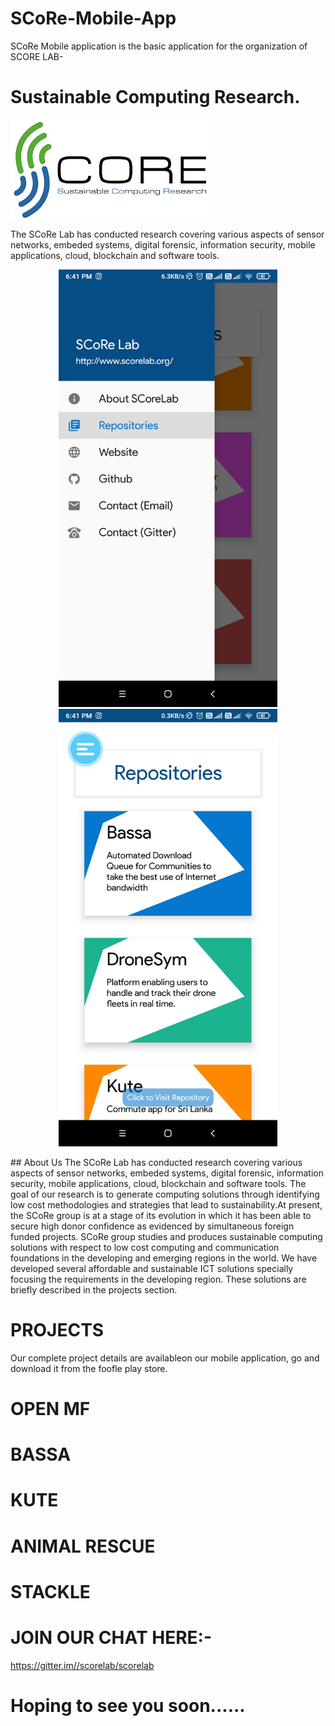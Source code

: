 # SCoRe-Mobile-App
SCoRe Mobile application is the basic application for the organization of SCORE LAB-
# Sustainable Computing Research.
![LOGO](https://github.com/dhawankrish654/SCoRe-Mobile-App/blob/master/download.png)

The SCoRe Lab has conducted research covering various aspects of sensor networks, embeded systems, digital forensic, information security, mobile applications, cloud, blockchain and software tools.
<p align="center">
  <img src="https://github.com/dhawankrish654/SCoRe-Mobile-App/blob/master/Screenshot_2020-10-04-18-41-22-833_org.scorelab.scorelab.jpg" width="350" title="hover text">
  <img src="https://github.com/dhawankrish654/SCoRe-Mobile-App/blob/master/Screenshot_2020-10-04-18-41-15-530_org.scorelab.scorelab.jpg" width="350" alt="accessibility text">
</p>
##  About Us
The SCoRe Lab has conducted research covering various aspects of sensor networks, embeded systems, digital forensic, information security, mobile applications, cloud, blockchain and software tools. The goal of our research is to generate computing solutions through identifying low cost methodologies and strategies that lead to sustainability.At present, the SCoRe group is at a stage of its evolution in which it has been able to secure high donor confidence as evidenced by simultaneous foreign funded projects. SCoRe group studies and produces sustainable computing solutions with respect to low cost computing and communication foundations in the developing and emerging regions in the world. We have developed several affordable and sustainable ICT solutions specially focusing the requirements in the developing region. These solutions are briefly described in the projects section.

# PROJECTS
Our complete project details are availableon our mobile application, go and download it from the foofle play store.
# OPEN MF
# BASSA
# KUTE
# ANIMAL RESCUE
# STACKLE


# JOIN OUR CHAT HERE:-
https://gitter.im//scorelab/scorelab

# Hoping to see you soon......

